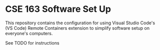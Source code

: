 # CSE 163 Software Set Up

This repository contains the configuration for using Visual Studio Code's (VS Code) Remote Containers extension to simplify software setup on everyone's computers.

See TODO for instructions
